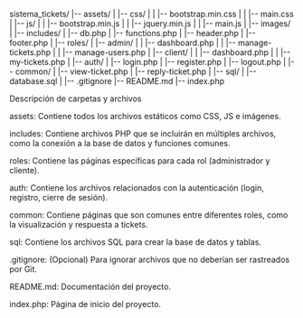 sistema_tickets/
|-- assets/
|   |-- css/
|   |   |-- bootstrap.min.css
|   |   |-- main.css
|   |-- js/
|   |   |-- bootstrap.min.js
|   |   |-- jquery.min.js
|   |   |-- main.js
|   |-- images/
|
|-- includes/
|   |-- db.php
|   |-- functions.php
|   |-- header.php
|   |-- footer.php
|
|-- roles/
|   |-- admin/
|   |   |-- dashboard.php
|   |   |-- manage-tickets.php
|   |   |-- manage-users.php
|   |-- client/
|   |   |-- dashboard.php
|   |   |-- my-tickets.php
|
|-- auth/
|   |-- login.php
|   |-- register.php
|   |-- logout.php
|
|-- common/
|   |-- view-ticket.php
|   |-- reply-ticket.php
|
|-- sql/
|   |-- database.sql
|
|-- .gitignore
|-- README.md
|-- index.php


Descripción de carpetas y archivos

assets: Contiene todos los archivos estáticos como CSS, JS e imágenes.

includes: Contiene archivos PHP que se incluirán en múltiples archivos, como la conexión a la base de datos y funciones comunes.

roles: Contiene las páginas específicas para cada rol (administrador y cliente).

auth: Contiene los archivos relacionados con la autenticación (login, registro, cierre de sesión).

common: Contiene páginas que son comunes entre diferentes roles, como la visualización y respuesta a tickets.

sql: Contiene los archivos SQL para crear la base de datos y tablas.

.gitignore: (Opcional) Para ignorar archivos que no deberían ser rastreados por Git.

README.md: Documentación del proyecto.

index.php: Página de inicio del proyecto.